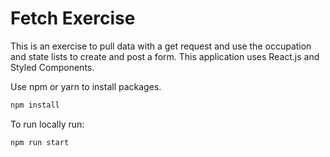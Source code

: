 # Fetch Exercise

This is an exercise to pull data with a get request and use the occupation and state lists to create and post a form. This application uses React.js and Styled Components.

Use npm or yarn to install packages.

```bash
npm install
```

To run locally run:

```bash
npm run start
```

